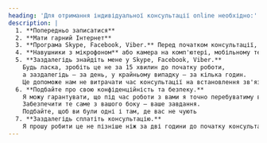 ```yaml
---
heading: 'Для отримання індивідуальної консультації online необхідно:'
description: |
  1. **Попередньо записатися** 
  2. **Мати гарний Інтернет** 
  3. **Програма Skype, Facebook, Viber.** Перед початком консультації, будь ласка,       переконайтеся, що програма працює і ви можете до неї зайти
  4. **Навушники з мікрофоном** або камера на комп'ютері, мобільному телефоні
  5. **Заздалегідь знайдіть мене у Skype, Facebook, Viber.** 
    Будь ласка, зробіть це не за 15 хвилин до початку роботи, 
    а заздалегідь – за день, у крайньому випадку – за кілька годин. 
    Це допоможе нам не витрачати час консультації на встановлення зв'язку
  6. **Подбайте про свою конфіденційність та безпеку.**
    Я можу гарантувати, що під час роботи з вами я точно перебуватиму в місці, де мене ніхто не чує і ніхто не перерве роботу. 
    Забезпечити те саме з вашого боку – ваше завдання.
    Подбайте, щоб ви були одні і там, де вас не чують
  7. **Заздалегідь сплатіть консультацію.** 
    Я прошу робити це не пізніше ніж за дві години до початку консультації. Тому, коли ви записуєтеся, уточніть можливі способи оплати та призначайте час так, щоб ви мали можливість дійти до банкомату, потрапити до Інтернету або зробити інші необхідні дії, щоб сплатити консультацію
---
```

